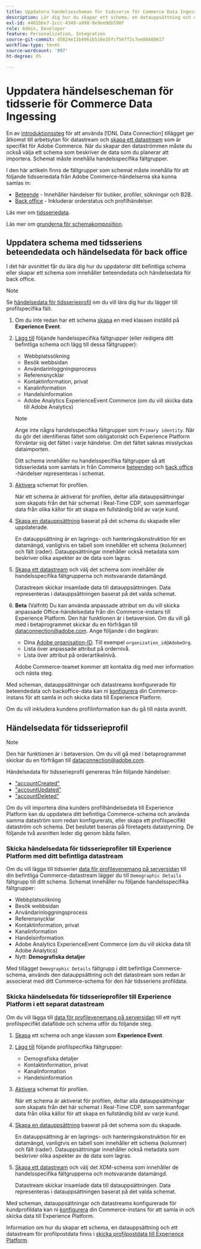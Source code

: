 ```yaml
---
title: Uppdatera händelsescheman för tidsserie för Commerce Data Ingessing
description: Lär dig hur du skapar ett schema, en datauppsättning och en datastream för att samla in och skicka händelsedata för tidsserier för dataöverföring i Commerce.
exl-id: 4401bbe7-1ccc-4349-a998-9e9ee9db590f
role: Admin, Developer
feature: Personalization, Integration
source-git-commit: d5824e11b4961b518e35fcf56ff2c7ee00480617
workflow-type: tm+mt
source-wordcount: '997'
ht-degree: 0%

---
```


# Uppdatera händelsescheman för tidsserie för Commerce Data Ingessing

En av [introduktionssteg](overview.md#onboarding-steps) för att använda [!DNL Data Connection] tillägget ger åtkomst till arbetsytan för datastream och [skapa ett datastream](https://experienceleague.adobe.com/docs/experience-platform/datastreams/overview.html) som är specifikt för Adobe Commerce. När du skapar den dataströmmen måste du också välja ett schema som beskriver de data som du planerar att importera. Schemat måste innehålla handelsspecifika fältgrupper.

I den här artikeln finns de fältgrupper som schemat måste innehålla för att följande tidsseriedata från Adobe Commerce-händelserna ska kunna samlas in:

- [Beteende](events.md) - Innehåller händelser för butiker, profiler, sökningar och B2B.
- [Back office](events-backoffice.md) - Inkluderar orderstatus och profilhändelser.

Läs mer om [tidsseriedata](data-ingestion.md).

Läs mer om [grunderna för schemakomposition](https://experienceleague.adobe.com/docs/experience-platform/xdm/schema/composition.html).

## Uppdatera schema med tidsseriens beteendedata och händelsedata för back office

I det här avsnittet får du lära dig hur du uppdaterar ditt befintliga schema eller skapar ett schema som innehåller beteendedata och händelsedata för back office.

>[!NOTE]
>
>Se [händelsedata för tidsserieprofil](#time-series-profile-event-data) om du vill lära dig hur du lägger till profilspecifika fält.

1. Om du inte redan har ett schema [skapa](https://experienceleague.adobe.com/docs/experience-platform/xdm/ui/resources/schemas.html#create) en med klassen inställd på **Experience Event**.

1. [Lägg till](https://experienceleague.adobe.com/docs/experience-platform/xdm/ui/resources/schemas.html#add-field-groups) följande handelsspecifika fältgrupper (eller redigera ditt befintliga schema och lägg till dessa fältgrupper):

   - Webbplatssökning
   - Besök webbsidan
   - Användarinloggningsprocess
   - Referensnycklar
   - Kontaktinformation, privat
   - Kanalinformation
   - Handelsinformation
   - Adobe Analytics ExperienceEvent Commerce (om du vill skicka data till Adobe Analytics)

   >[!NOTE]
   >
   > Ange inte några handelsspecifika fältgrupper som `Primary identity`. När du gör det identifieras fältet som obligatoriskt och Experience Platform förväntar sig det fältet i varje händelse. Om det fältet saknas misslyckas dataimporten.

   Ditt schema innehåller nu handelsspecifika fältgrupper så att tidsseriedata som samlats in från Commerce [beteenden](events.md) och [back office](events-backoffice.md) -händelser representeras i schemat.

1. [Aktivera](https://experienceleague.adobe.com/docs/experience-platform/xdm/ui/resources/schemas.html#profile) schemat för profilen.

   När ett schema är aktiverat för profilen, deltar alla datauppsättningar som skapats från det här schemat i Real-Time CDP, som sammanfogar data från olika källor för att skapa en fullständig bild av varje kund.

1. [Skapa en datauppsättning](https://experienceleague.adobe.com/docs/platform-learn/implement-mobile-sdk/experience-cloud/platform.html#create-a-dataset) baserat på det schema du skapade eller uppdaterade.

   En datauppsättning är en lagrings- och hanteringskonstruktion för en datamängd, vanligtvis en tabell som innehåller ett schema (kolumner) och fält (rader). Datauppsättningar innehåller också metadata som beskriver olika aspekter av de data som lagras.

1. [Skapa ett datastream](https://experienceleague.adobe.com/docs/experience-platform/datastreams/overview.html) och välj det schema som innehåller de handelsspecifika fältgrupperna och motsvarande datamängd.

   Datastream skickar insamlade data till datauppsättningen. Data representeras i datauppsättningen baserat på det valda schemat.

1. **Beta** (Valfritt) Du kan använda anpassade attribut om du vill skicka anpassade Office-händelsedata från din Commerce-instans till Experience Platform. Den här funktionen är i betaversion. Om du vill gå med i betaprogrammet skickar du en förfrågan till [dataconnection@adobe.com](mailto:dataconnection@adobe.com). Ange följande i din begäran:

   - Dina [Adobe organisation-ID](https://experienceleague.adobe.com/docs/core-services/interface/administration/organizations.html#concept_EA8AEE5B02CF46ACBDAD6A8508646255). Till exempel `organization_id@AdobeOrg`.
   - Lista över anpassade attribut på ordernivå.
   - Lista över attribut på orderartikelnivå.

   Adobe Commerce-teamet kommer att kontakta dig med mer information och nästa steg.

Med scheman, datauppsättningar och datastreams konfigurerade för beteendedata och backoffice-data kan ni [konfigurera](connect-data.md#data-collection) din Commerce-instans för att samla in och skicka data till Experience Platform.

Om du vill inkludera kundens profilinformation kan du gå till nästa avsnitt.

## Händelsedata för tidsserieprofil

>[!NOTE]
>
>Den här funktionen är i betaversion. Om du vill gå med i betaprogrammet skickar du en förfrågan till [dataconnection@adobe.com](mailto:dataconnection@adobe.com).

Händelsedata för tidsserieprofil genereras från följande händelser:

- [&quot;accountCreated&quot;](events-backoffice.md#accountcreated)
- [&quot;accountUpdated&quot;](events-backoffice.md#accountupdated)
- [&quot;accountDeleted&quot;](events-backoffice.md#accountdeleted)

Om du vill importera dina kunders profilhändelsedata till Experience Platform kan du uppdatera ditt befintliga Commerce-schema och använda samma dataström som redan konfigurerats, eller skapa ett profilspecifikt dataström och schema. Det beslutet baseras på företagets datastyrning. De följande två avsnitten leder dig genom båda fallen.

### Skicka händelsedata för tidsserieprofiler till Experience Platform med ditt befintliga datastream

Om du vill lägga till tidsserier [data för profilevenemang på serversidan](events-backoffice.md#customer-profile-events-server-side) till din befintliga Commerce-datastream lägger du till `Demographic Details` fältgrupp till ditt schema. Schemat innehåller nu följande handelsspecifika fältgrupper:

- Webbplatssökning
- Besök webbsidan
- Användarinloggningsprocess
- Referensnycklar
- Kontaktinformation, privat
- Kanalinformation
- Handelsinformation
- Adobe Analytics ExperienceEvent Commerce (om du vill skicka data till Adobe Analytics)
- Nytt: **Demografiska detaljer**

Med tillägget `Demographic Details` fältgrupp i ditt befintliga Commerce-schema, används den datauppsättning och det datastream som redan är associerat med ditt Commerce-schema för den här tidsseriens profildata.

### Skicka händelsedata för tidsserieprofiler till Experience Platform i ett separat datastream

Om du vill lägga till [data för profilevenemang på serversidan](events-backoffice.md#customer-profile-events-server-side) till ett nytt profilspecifikt dataflöde och schema utför du följande steg.

1. [Skapa](https://experienceleague.adobe.com/docs/experience-platform/xdm/ui/resources/schemas.html#create) ett schema och ange klassen som **Experience Event**.

1. [Lägg till](https://experienceleague.adobe.com/docs/experience-platform/xdm/ui/resources/schemas.html#add-field-groups) följande profilspecifika fältgrupper:

   - Demografiska detaljer
   - Kontaktinformation, privat
   - Kanalinformation
   - Handelsinformation

1. [Aktivera](https://experienceleague.adobe.com/docs/experience-platform/xdm/ui/resources/schemas.html#profile) schemat för profilen.

   När ett schema är aktiverat för profilen, deltar alla datauppsättningar som skapats från det här schemat i Real-Time CDP, som sammanfogar data från olika källor för att skapa en fullständig bild av varje kund.

1. [Skapa en datauppsättning](https://experienceleague.adobe.com/docs/platform-learn/implement-mobile-sdk/experience-cloud/platform.html#create-a-dataset) baserat på det schema som du skapade.

   En datauppsättning är en lagrings- och hanteringskonstruktion för en datamängd, vanligtvis en tabell som innehåller ett schema (kolumner) och fält (rader). Datauppsättningar innehåller också metadata som beskriver olika aspekter av de data som lagras.

1. [Skapa ett datastream](https://experienceleague.adobe.com/docs/experience-platform/datastreams/overview.html) och välj det XDM-schema som innehåller de handelsspecifika fältgrupperna och motsvarande datamängd.

   Datastream skickar insamlade data till datauppsättningen. Data representeras i datauppsättningen baserat på det valda schemat.

Med scheman, datauppsättningar och datastreams konfigurerade för kundprofildata kan ni [konfigurera](connect-data.md#data-collection) din Commerce-instans för att samla in och skicka data till Experience Platform.

Information om hur du skapar ett schema, en datauppsättning och ett datastream för profilpostdata finns i [skicka profilpostdata till Experience Platform](profile-data.md).

